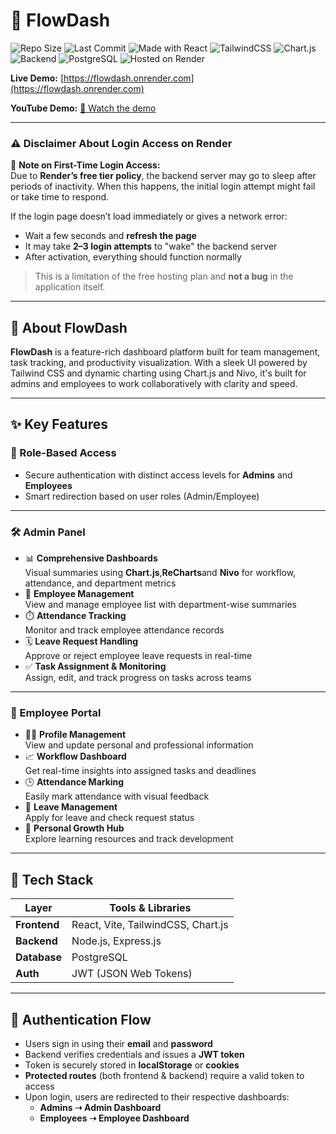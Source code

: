 # 🚀 FlowDash

![Repo Size](https://img.shields.io/github/repo-size/aditya-singh2005/FlowDash)
![Last Commit](https://img.shields.io/github/last-commit/aditya-singh2005/FlowDash)
![Made with React](https://img.shields.io/badge/frontend-React-blue)
![TailwindCSS](https://img.shields.io/badge/styled%20with-Tailwind%20CSS-38B2AC.svg)
![Chart.js](https://img.shields.io/badge/visualized%20with-Chart.js-orange.svg)
![Backend](https://img.shields.io/badge/backend-Node.js-green)
![PostgreSQL](https://img.shields.io/badge/db-PostgreSQL-blue.svg)
![Hosted on Render](https://img.shields.io/badge/Hosted%20on-Render-6c47ff)

**Live Demo:** [https://flowdash.onrender.com](https://flowdash.onrender.com)

**YouTube Demo:** [🎥 Watch the demo](https://www.youtube.com/watch?v=1E6jtFieUqg)


---

### ⚠️ Disclaimer About Login Access on Render

🚨 **Note on First-Time Login Access:**  
Due to **Render’s free tier policy**, the backend server may go to sleep after periods of inactivity. When this happens, the initial login attempt might fail or take time to respond.

If the login page doesn’t load immediately or gives a network error:

- Wait a few seconds and **refresh the page**
- It may take **2–3 login attempts** to "wake" the backend server
- After activation, everything should function normally

> This is a limitation of the free hosting plan and **not a bug** in the application itself.

---

## 🌟 About FlowDash

**FlowDash** is a feature-rich dashboard platform built for team management, task tracking, and productivity visualization. With a sleek UI powered by Tailwind CSS and dynamic charting using Chart.js and Nivo, it's built for admins and employees to work collaboratively with clarity and speed.

---

## ✨ Key Features

### 🔐 Role-Based Access
- Secure authentication with distinct access levels for **Admins** and **Employees**
- Smart redirection based on user roles (Admin/Employee)

---

### 🛠️ Admin Panel

- 📊 **Comprehensive Dashboards**  
  Visual summaries using **Chart.js**,**ReCharts**and **Nivo** for workflow, attendance, and department metrics
- 👥 **Employee Management**  
  View and manage employee list with department-wise summaries
- ⏱️ **Attendance Tracking**  
  Monitor and track employee attendance records
- 🗓️ **Leave Request Handling**  
  Approve or reject employee leave requests in real-time
- ✅ **Task Assignment & Monitoring**  
  Assign, edit, and track progress on tasks across teams

---

### 👤 Employee Portal

- 🧑‍💼 **Profile Management**  
  View and update personal and professional information
- 📈 **Workflow Dashboard**  
  Get real-time insights into assigned tasks and deadlines
- 🕒 **Attendance Marking**  
  Easily mark attendance with visual feedback
- 📅 **Leave Management**  
  Apply for leave and check request status
- 🚀 **Personal Growth Hub**  
  Explore learning resources and track development

---

## 🧰 Tech Stack

| Layer       | Tools & Libraries                       |
|-------------|-----------------------------------------|
| **Frontend** | React, Vite, TailwindCSS, Chart.js |
| **Backend**  | Node.js, Express.js                    |
| **Database** | PostgreSQL                             |
| **Auth**     | JWT (JSON Web Tokens)                  |

---

## 🔑 Authentication Flow

- Users sign in using their **email** and **password**
- Backend verifies credentials and issues a **JWT token**
- Token is securely stored in **localStorage** or **cookies**
- **Protected routes** (both frontend & backend) require a valid token to access
- Upon login, users are redirected to their respective dashboards:
  - **Admins ➝ Admin Dashboard**
  - **Employees ➝ Employee Dashboard**



